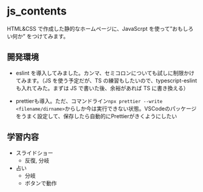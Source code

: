 # js_contents

HTML&CSS で作成した静的なホームページに、JavaScrpt を使って”おもしろい何か” をつけてみます。

## 開発環境

- eslint を導入してみました。カンマ、セミコロンについても試しに制限かけてみます。（JS を使う予定だが、TS の練習もしたいので、typescript-eslint も入れてみた。まずは JS で書いた後、余裕があれば TS に書き換える）

-  prettierも導入。ただ、コマンドライン`npx prettier --write  <filename/dirname>`からしか今は実行できない状態。VSCodeのパッケージをうまく設定して、保存したら自動的にPrettierがきくようにしたい

## 学習内容
* スライドショー
    - 反復, 分岐
* 占い
    - 分岐
    - ボタンで動作